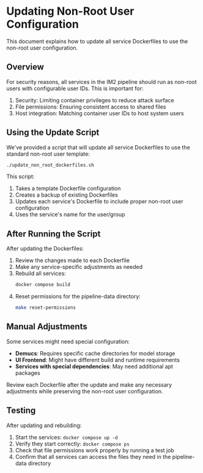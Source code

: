 # Updating Non-Root User Configuration

This document explains how to update all service Dockerfiles to use the non-root user configuration.

## Overview

For security reasons, all services in the IM2 pipeline should run as non-root users with configurable user IDs. This is important for:

1. Security: Limiting container privileges to reduce attack surface
2. File permissions: Ensuring consistent access to shared files
3. Host integration: Matching container user IDs to host system users

## Using the Update Script

We've provided a script that will update all service Dockerfiles to use the standard non-root user template:

```bash
./update_non_root_dockerfiles.sh
```

This script:
1. Takes a template Dockerfile configuration
2. Creates a backup of existing Dockerfiles
3. Updates each service's Dockerfile to include proper non-root user configuration
4. Uses the service's name for the user/group

## After Running the Script

After updating the Dockerfiles:

1. Review the changes made to each Dockerfile
2. Make any service-specific adjustments as needed
3. Rebuild all services:
   ```bash
   docker compose build
   ```
4. Reset permissions for the pipeline-data directory:
   ```bash
   make reset-permissions
   ```

## Manual Adjustments

Some services might need special configuration:

- **Demucs**: Requires specific cache directories for model storage
- **UI Frontend**: Might have different build and runtime requirements
- **Services with special dependencies**: May need additional apt packages

Review each Dockerfile after the update and make any necessary adjustments while preserving the non-root user configuration.

## Testing

After updating and rebuilding:

1. Start the services: `docker compose up -d`
2. Verify they start correctly: `docker compose ps`
3. Check that file permissions work properly by running a test job
4. Confirm that all services can access the files they need in the pipeline-data directory
